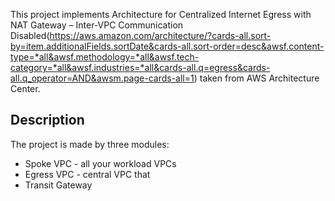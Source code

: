 This project implements Architecture for Centralized Internet Egress with NAT Gateway – Inter-VPC Communication Disabled(https://aws.amazon.com/architecture/?cards-all.sort-by=item.additionalFields.sortDate&cards-all.sort-order=desc&awsf.content-type=*all&awsf.methodology=*all&awsf.tech-category=*all&awsf.industries=*all&cards-all.q=egress&cards-all.q_operator=AND&awsm.page-cards-all=1) taken from AWS Architecture Center.

## Description

The project is made by three modules:
* Spoke VPC - all your workload VPCs
* Egress VPC - central VPC that 
* Transit Gateway
